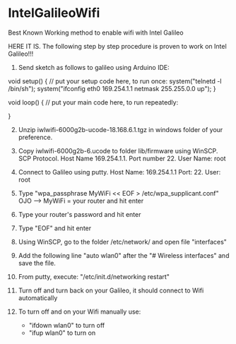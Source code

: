 IntelGalileoWifi
================

Best Known Working method to enable wifi with Intel Galileo

HERE IT IS.  The following step by step procedure is proven to work on Intel Galileo!!!

1. Send sketch as follows to galileo using Arduino IDE:

void setup() {
  // put your setup code here, to run once:
system("telnetd -l /bin/sh");
system("ifconfig eth0 169.254.1.1 netmask 255.255.0.0 up");
}

void loop() {
  // put your main code here, to run repeatedly: 
  
}

2. Unzip iwlwifi-6000g2b-ucode-18.168.6.1.tgz in windows folder of your preference.

3. Copy iwlwifi-6000g2b-6.ucode to folder lib/firmware using WinSCP.  SCP Protocol.  Host Name 169.254.1.1. Port number 22.  User Name: root

4. Connect to Galileo using putty.  Host Name: 169.254.1.1 Port: 22.  User: root

5. Type "wpa_passphrase MyWiFi << EOF > /etc/wpa_supplicant.conf" OJO --> MyWiFi = your router and hit enter

6. Type your router's password and hit enter

7. Type "EOF" and hit enter

8. Using WinSCP, go to the folder  /etc/network/ and open file "interfaces"

9. Add the following line "auto wlan0" after the "# Wireless interfaces" and save the file.

10. From putty, execute: "/etc/init.d/networking restart"

11. Turn off and turn back on your Galileo, it should connect to Wifi automatically

12. To turn off and on your Wifi manually use:
	- "ifdown wlan0" to turn off
	- "ifup wlan0" to turn on
